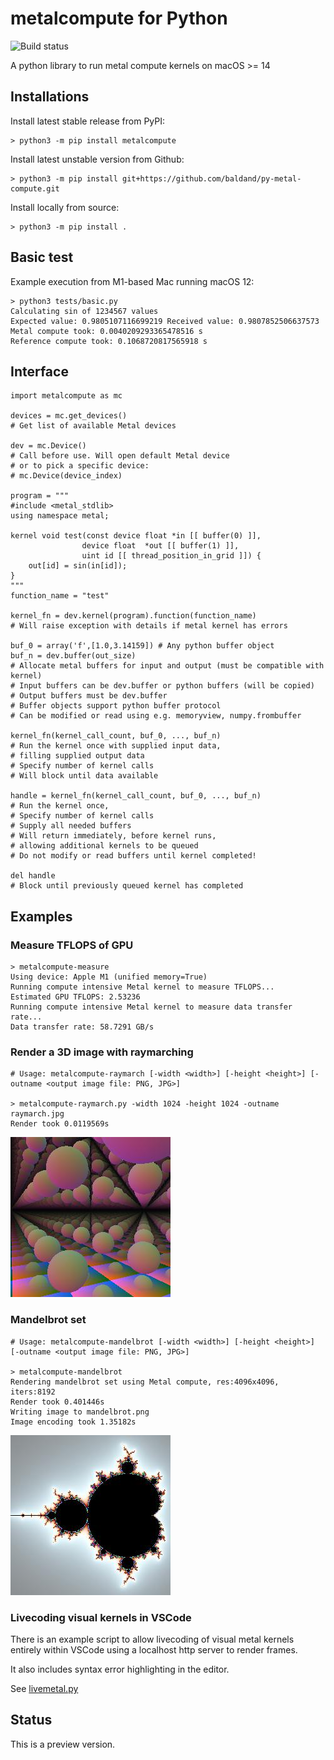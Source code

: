 # metalcompute for Python

![Build status](https://github.com/baldand/py-metal-compute/actions/workflows/test.yml/badge.svg?branch=main)

A python library to run metal compute kernels on macOS >= 14

## Installations

Install latest stable release from PyPI:

```
> python3 -m pip install metalcompute
```

Install latest unstable version from Github:

```
> python3 -m pip install git+https://github.com/baldand/py-metal-compute.git
```

Install locally from source:

```
> python3 -m pip install .
```

## Basic test

Example execution from M1-based Mac running macOS 12:

```
> python3 tests/basic.py
Calculating sin of 1234567 values
Expected value: 0.9805107116699219 Received value: 0.9807852506637573
Metal compute took: 0.0040209293365478516 s
Reference compute took: 0.1068720817565918 s
```

## Interface

```
import metalcompute as mc

devices = mc.get_devices()
# Get list of available Metal devices

dev = mc.Device() 
# Call before use. Will open default Metal device
# or to pick a specific device:
# mc.Device(device_index)

program = """
#include <metal_stdlib>
using namespace metal;

kernel void test(const device float *in [[ buffer(0) ]],
                device float  *out [[ buffer(1) ]],
                uint id [[ thread_position_in_grid ]]) {
    out[id] = sin(in[id]);
}
"""
function_name = "test"

kernel_fn = dev.kernel(program).function(function_name)
# Will raise exception with details if metal kernel has errors

buf_0 = array('f',[1.0,3.14159]) # Any python buffer object
buf_n = dev.buffer(out_size) 
# Allocate metal buffers for input and output (must be compatible with kernel)
# Input buffers can be dev.buffer or python buffers (will be copied)
# Output buffers must be dev.buffer
# Buffer objects support python buffer protocol
# Can be modified or read using e.g. memoryview, numpy.frombuffer

kernel_fn(kernel_call_count, buf_0, ..., buf_n)
# Run the kernel once with supplied input data, 
# filling supplied output data
# Specify number of kernel calls
# Will block until data available

handle = kernel_fn(kernel_call_count, buf_0, ..., buf_n)
# Run the kernel once, 
# Specify number of kernel calls
# Supply all needed buffers
# Will return immediately, before kernel runs, 
# allowing additional kernels to be queued
# Do not modify or read buffers until kernel completed!

del handle
# Block until previously queued kernel has completed

```

## Examples

### Measure TFLOPS of GPU

```
> metalcompute-measure
Using device: Apple M1 (unified memory=True)
Running compute intensive Metal kernel to measure TFLOPS...
Estimated GPU TFLOPS: 2.53236
Running compute intensive Metal kernel to measure data transfer rate...
Data transfer rate: 58.7291 GB/s
```

### Render a 3D image with raymarching

```
# Usage: metalcompute-raymarch [-width <width>] [-height <height>] [-outname <output image file: PNG, JPG>]

> metalcompute-raymarch.py -width 1024 -height 1024 -outname raymarch.jpg
Render took 0.0119569s
```

![Raymarched spheres scene](images/raymarch.jpg)

### Mandelbrot set

```
# Usage: metalcompute-mandelbrot [-width <width>] [-height <height>] [-outname <output image file: PNG, JPG>]

> metalcompute-mandelbrot
Rendering mandelbrot set using Metal compute, res:4096x4096, iters:8192
Render took 0.401446s
Writing image to mandelbrot.png
Image encoding took 1.35182s
```

![Mandelbrot set](images/mandelbrot.jpg)

### Livecoding visual kernels in VSCode

There is an example script to allow livecoding of visual metal kernels entirely within VSCode using a localhost http server to render frames.

It also includes syntax error highlighting in the editor.

See [livemetal.py](examples/livecode)

## Status

This is a preview version. 
